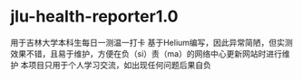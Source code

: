 # jlu-health-reporter1.0
用于吉林大学本科生每日一测温一打卡
基于Helium编写，因此异常简陋，但实测效果不错，且易于维护，方便在负（si）责（ma）的网络中心更新网站时进行维护
本项目只用于个人学习交流，如出现任何问题后果自负
